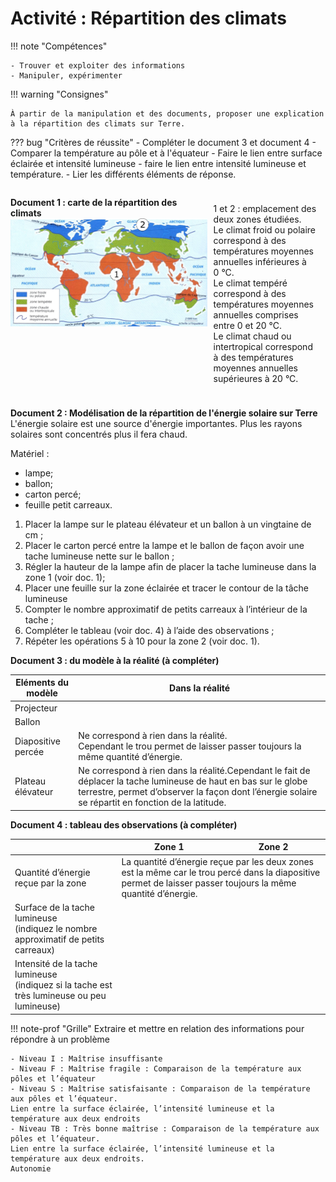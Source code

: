 # Activité : Répartition des climats

!!! note "Compétences"

    - Trouver et exploiter des informations
    - Manipuler, expérimenter


!!! warning "Consignes"

    À partir de la manipulation et des documents, proposer une explication à la répartition des climats sur Terre.

    
??? bug "Critères de réussite"
    - Compléter le document 3 et document 4
    - Comparer la température au pôle et à l'équateur
    - Faire le lien entre surface éclairée et intensité lumineuse
    - faire le lien entre intensité lumineuse et température.
    - Lier les différents éléments de réponse.

<div markdown style="display:flex; flex-direction:row;">

<div markdown style="display:flex; flex-direction:column; width: 65%;">


**Document 1 : carte de la répartition des climats**
![](Pictures/carteClimat.png)

</div>


<div markdown style="display:flex; flex-direction:column; margin:10px; width: 35%;">

1 et 2 : emplacement des deux zones étudiées.  
Le climat froid ou polaire correspond à des températures moyennes annuelles inférieures à 0 °C.  
Le climat tempéré correspond à des températures moyennes annuelles comprises entre 0 et 20 °C.  
Le climat chaud ou intertropical correspond à des températures moyennes annuelles supérieures à 20 °C.

</div>
</div>

**Document 2 : Modélisation de la répartition de l'énergie solaire sur Terre**
L'énergie solaire est une source d'énergie importantes. Plus les rayons solaires sont concentrés plus il fera chaud.

Matériel :
- lampe;
- ballon;
- carton percé;
- feuille petit carreaux.

1. Placer la lampe sur le plateau élévateur et un ballon à un vingtaine de cm ;  
2. Placer le carton percé entre la lampe et le ballon de façon avoir une tache lumineuse nette sur le ballon ;   
3. Régler la hauteur de la lampe afin de placer la tache lumineuse dans la zone 1 (voir doc. 1);
4. Placer une feuille sur la zone éclairée et tracer le contour de la tâche lumineuse
5. Compter le nombre approximatif de petits carreaux à l’intérieur de la tache ;  
6.  Compléter le tableau (voir doc. 4) à l’aide des observations ;  
7.  Répéter les opérations 5 à 10 pour la zone 2 (voir doc. 1).

**Document 3 : du modèle à la réalité (à compléter)**
<table>
<thead>
  <tr>
    <th class="entete_gras">Eléments du modèle</th>
    <th class="entete_gras">Dans la réalité</th>
  </tr>
</thead>
<tbody>
  <tr>
    <td>Projecteur</td>
    <td></td>
  </tr>
  <tr>
    <td>Ballon</td>
    <td></td>
  </tr>
  <tr>
    <td>Diapositive percée</td>
    <td>Ne correspond à rien dans la réalité.<br>Cependant le trou permet de laisser passer toujours la même quantité d’énergie.<br></td>
  </tr>
  <tr>
    <td>Plateau élévateur</td>
    <td>Ne correspond à rien dans la réalité.Cependant le fait de déplacer la tache lumineuse de haut en bas sur le globe terrestre, permet d’observer la façon dont l’énergie solaire se répartit en fonction de la latitude.</td>
  </tr>
</tbody>
</table>

**Document 4 : tableau des observations (à compléter)**

<table >
<thead>
  <tr>
    <th> 	 		</th>
    <th>Zone 1 		</th>
    <th>Zone 2 		</th>
  </tr>
</thead>
<tbody>
  <tr>
    <td>Quantité d’énergie reçue par la zone 		</td>
    <td colspan="2"> La quantité d’énergie reçue par les deux zones est la même 			car le trou percé dans la diapositive permet de laisser passer 			toujours la même quantité d’énergie. 		</td>
  </tr>
  <tr>
    <td>Surface de la tache lumineuse<br>(indiquez le nombre approximatif de petits carreaux)</td>
    <td></td>
    <td></td>
  </tr>
  <tr>
    <td>Intensité de la tache lumineuse<br>(indiquez si la tache est très lumineuse ou peu lumineuse)</td>
    <td></td>
    <td></td>
  </tr>
</tbody>
</table>





!!! note-prof "Grille"
    Extraire et mettre en relation des informations pour répondre à un problème

    - Niveau I : Maîtrise insuffisante
    - Niveau F : Maîtrise fragile : Comparaison de la température aux pôles et l’équateur
    - Niveau S : Maîtrise satisfaisante : Comparaison de la température aux pôles et l’équateur.
    Lien entre la surface éclairée, l’intensité lumineuse et la température aux deux endroits
    - Niveau TB : Très bonne maîtrise : Comparaison de la température aux pôles et l’équateur.
    Lien entre la surface éclairée, l’intensité lumineuse et la température aux deux endroits.
    Autonomie





